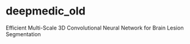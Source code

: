# deepmedic_old
Efficient Multi-Scale 3D Convolutional Neural Network for Brain Lesion Segmentation
